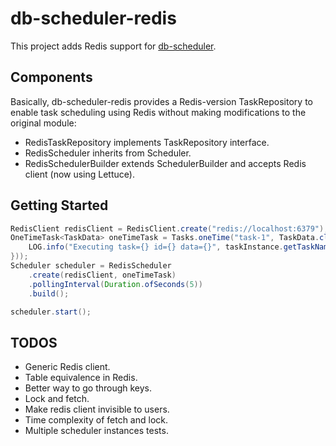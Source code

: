 # db-scheduler-redis

This project adds Redis support for [db-scheduler](https://github.com/kagkarlsson/db-scheduler).

## Components
Basically, db-scheduler-redis provides a Redis-version TaskRepository to enable task scheduling using Redis without making modifications to the original module:

- RedisTaskRepository implements TaskRepository interface.
- RedisScheduler inherits from Scheduler.
- RedisSchedulerBuilder extends SchedulerBuilder and accepts Redis client (now using Lettuce).

## Getting Started
```java
RedisClient redisClient = RedisClient.create("redis://localhost:6379");
OneTimeTask<TaskData> oneTimeTask = Tasks.oneTime("task-1", TaskData.class).execute(((taskInstance, executionContext) -> {
    LOG.info("Executing task={} id={} data={}", taskInstance.getTaskName(), taskInstance.getId(), taskInstance.getData());
}));
Scheduler scheduler = RedisScheduler
    .create(redisClient, oneTimeTask)
    .pollingInterval(Duration.ofSeconds(5))
    .build();

scheduler.start();
```

## TODOS
- Generic Redis client.
- Table equivalence in Redis.
- Better way to go through keys.
- Lock and fetch.
- Make redis client invisible to users.
- Time complexity of fetch and lock.
- Multiple scheduler instances tests.